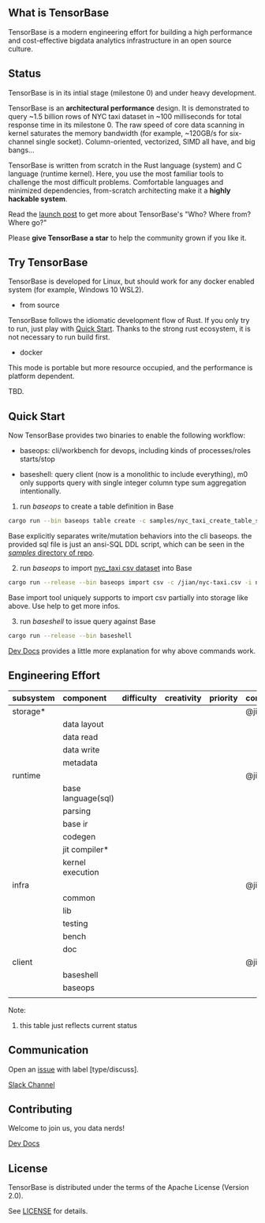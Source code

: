 ## What is TensorBase
TensorBase is a modern engineering effort for building a high performance and cost-effective bigdata analytics infrastructure in an open source culture. 


## Status
TensorBase is in its intial stage (milestone 0) and under heavy development. 

TensorBase is an **architectural performance** design. It is demonstrated to query ~1.5 billion rows of NYC taxi dataset in ~100 milliseconds for total response time in its milestone 0. The raw speed of core data scanning in kernel saturates the memory bandwidth (for example, ~120GB/s for six-channel single socket). Column-oriented, vectorized, SIMD all have, and big bangs...

TensorBase is written from scratch in the Rust language (system) and C language (runtime kernel). Here, you use the most familiar tools to challenge the most difficult problems. Comfortable languages and minimized dependencies, from-scratch architecting make it a **highly hackable system**. 

Read the [launch post](https://tensorbase.io/2020/08/04/hello-base.html) to get more about TensorBase's "Who? Where from? Where go?"

Please **give TensorBase a star** to help the community grown if you like it.


## Try TensorBase
TensorBase is developed for Linux, but should work for any docker enabled system (for example, Windows 10 WSL2).

* from source

TensorBase follows the idiomatic development flow of Rust. If you only try to run, just play with [Quick Start](#quick-start). Thanks to the strong rust ecosystem, it is not necessary to run build first.

* docker

This mode is portable but more resource occupied, and the performance is platform dependent.

TBD.


## Quick Start
Now TensorBase provides two binaries to enable the following workflow:

* baseops: cli/workbench for devops, including kinds of processes/roles starts/stop

* baseshell: query client (now is a monolithic to include everything), m0 only supports query with single integer column type sum aggregation intentionally.

1. run _baseops_ to create a table definition in Base
```bash
cargo run --bin baseops table create -c samples/nyc_taxi_create_table_sample.sql
```
Base explicitly separates write/mutation behaviors into the cli baseops. the provided sql file is just an ansi-SQL DDL script, which can be seen in the [*samples* directory of repo](samples).

2. run _baseops_ to import [nyc_taxi csv dataset](https://clickhouse.tech/docs/en/getting-started/example-datasets/nyc-taxi/) into Base
```bash
cargo run --release --bin baseops import csv -c /jian/nyc-taxi.csv -i nyc_taxi:trip_id,pickup_datetime,passenger_count:0,2,10:51
```
Base import tool uniquely supports to import csv partially into storage like above. Use help to get more infos.

3. run _baseshell_ to issue query against Base
```bash
cargo run --release --bin baseshell
```

[Dev Docs](/docs/dev.md) provides a little more explanation for why above commands work.


## Engineering Effort

| subsystem | component   | difficulty | creativity | priority | committers |
|:---       |:---         |:---        |:---        |:---      |:---        |
| storage*  | | | | | @jinmingjian |
|           | data layout | | | | |
|           | data read | | | | |
|           | data write | | | | |
|           | metadata | | | | |
| runtime   | | | | | @jinmingjian |
|           | base language(sql) | | | | |     
|           | parsing | | | | |
|           | base ir | | | | |
|           | codegen | | | | |
|           | jit compiler* | | | | |
|           | kernel execution | | | | |
| infra     | | | | | @jinmingjian |
|           | common   | | | | |
|           | lib      | | | | |
|           | testing  | | | | |
|           | bench    | | | | | 
|           | doc      | | | | |                 
| client    | | | | | @jinmingjian |  
|           | baseshell | | | | |
|           | baseops   | | | | |   
|           | | | | | |   

Note:
1. this table just reflects current status 

## Communication
Open an [issue](https://github.com/tensorbase/tensorbase/issues) with label [type/discuss].

[Slack Channel](https://tensorbase.slack.com/)


## Contributing
Welcome to join us, you data nerds!

[Dev Docs](/docs/dev.md)


## License
TensorBase is distributed under the terms of the Apache License (Version 2.0).

See [LICENSE](LICENSE) for details.

